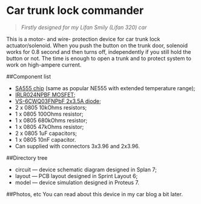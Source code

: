 Car trunk lock commander
=====================

> *Firstly designed for my Lifan Smily (Lifan 320) car*

This is a motor- and wire- protection device for car trunk lock actuator/solenoid.
When you push the button on the trunk door, solenoid works for 0.8 second and then turns off, independently if you still hold the button or not.
The time is enough to open a trunk and to protect system to work on high-ampere current.

##Component list
* [SA555 chip](http://ww1.microchip.com/downloads/en/devicedoc/41211d_.pdf) (same as popular NE555 with extended temperature range);
* [IRLR024NPBF MOSFET](http://www.irf.com/product-info/datasheets/data/irlr024npbf.pdf);
* [VS-6CWQ03FNPbF 2x3.5A diode](http://www.vishay.com/docs/94247/6cwq03fn.pdf);
* 2 x 0805 10kOhms resistors;
* 1 x 0805 100Ohms resistor;
* 1 x 0805 680kOhms resistor;
* 1 x 0805 47kOhms resistor;
* 2 x 0805 1uF capacitors;
* 1 x 0805 10nF capacitor.
* Can supplied with connectors 3x3.96 and 2x3.96.

##Directory tree
* circuit — device schematic diagram designed in Splan 7;
* layout — PCB layout designed in Sprint Layout 6;
* model — device simulation designed in Proteus 7.

##Photos, etc
You can read about this device in my car blog a bit later.